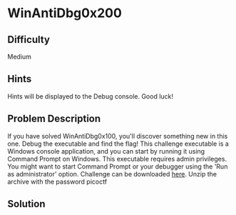 # WinAntiDbg0x200 
## Difficulty
Medium 
## Hints 
Hints will be displayed to the Debug console. Good luck!
## Problem Description
If you have solved WinAntiDbg0x100, you'll discover something new in this one. Debug the executable and find the flag!
This challenge executable is a Windows console application, and you can start by running it using Command Prompt on Windows.
This executable requires admin privileges. You might want to start Command Prompt or your debugger using the 'Run as administrator' option.
Challenge can be downloaded [here](https://artifacts.picoctf.net/c_titan/147/WinAntiDbg0x200.zip). Unzip the archive with the password picoctf
## Solution 
